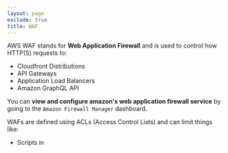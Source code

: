 ```yaml
---
layout: page
exclude: true
title: WAF
---
```


AWS WAF stands for **Web Application Firewall** and is used to control how HTTP(S) requests to:

- Cloudfront Distributions
- API Gateways
- Application Load Balancers
- Amazon GraphQL API

You can **view and configure amazon's web application firewall service** by going to the `Amazon Firewall Manager` dashboard.

WAFs are defined using ACLs (Access Control Lists) and can limit things like:

- Scripts in 
<!--stackedit_data:
eyJoaXN0b3J5IjpbMTU2NDI2NTk3NywxMDczNTk5NDY3LC0yOD
M5ODkwNDhdfQ==
-->
